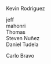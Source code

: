 <!-- Profesores -->

<!-- Profesores -->

Kevin Rodriguez

<!-- alumnos -->




jeff  
mahonri  
Thomas  
Steven Nuñez  
Daniel Tudela


Carlo Bravo